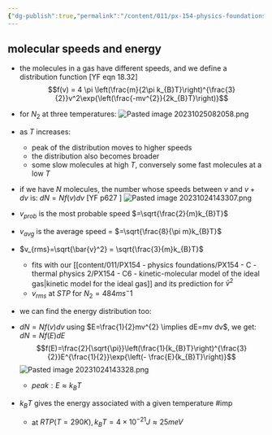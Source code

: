 ```yaml
---
{"dg-publish":true,"permalink":"/content/011/px-154-physics-foundations/px-154-c-thermal-physics-2/px-154-c7-maxwell-boltzmann-distribution/","created":"2024-11-25T10:50:32.000+00:00","updated":"2024-11-26T19:50:18.303+00:00"}
---
```


## molecular speeds and energy
 - the molecules in a gas  have different speeds, and we define a distribution function [YF eqn 18.32] 
 $$f(v) = 4 \pi \left(\frac{m}{2\pi k_{B}T}\right)^{\frac{3}{2}}v^2\exp{\left(\frac{-mv^{2}}{2k_{B}T}\right)}$$
 - for $N_2$ at three temperatures:
 ![Pasted image 20231025082058.png](/img/user/pics/Pasted%20image%2020231025082058.png)
 - as $T$ increases:
	 - peak of the distribution moves to higher speeds
	 - the distribution also becomes broader
	 - some slow molecules at high $T$, conversely some fast molecules at a low $T$
- if we have $N$ molecules, the number whose speeds between $v$ and $v+dv$ is: $dN=Nf(v)dv$    [YF p627 ] 
 ![Pasted image 20231024143307.png](/img/user/pics/Pasted%20image%2020231024143307.png)

- $v_{prob}$ is the most probable speed $=\sqrt{\frac{2}{m}k_{B}T}$
- $v_{avg}$ is the average speed = $=\sqrt{\frac{8}{\pi m}k_{B}T}$
- $v_{rms}=\sqrt{\bar{v}^2} = \sqrt{\frac{3}{m}k_{B}T}$  
	- fits with our [[content/011/PX154 - physics foundations/PX154 - C - thermal physics 2/PX154 - C6 - kinetic-molecular model of the ideal gas\|kinetic model for the ideal gas]] and its prediction for $\bar{v}^2$
	- $v_{rms}$ at $STP$ for $N_{2} = 484 ms^-1$
- we can find the energy distribution too: 
- $dN = Nf(v)dv$ using $E=\frac{1}{2}mv^{2} \implies dE=mv dv$, we get: $dN=Nf(E)dE$ 
$$f(E)=\frac{2}{\sqrt{\pi}}\left(\frac{1}{k_{B}T}\right)^{\frac{3}{2}}E^{\frac{1}{2}}\exp{\left(- \frac{E}{k_{B}T}\right)}$$
 ![Pasted image 20231024143328.png](/img/user/pics/Pasted%20image%2020231024143328.png)
	- $peak: E \approx k_{B}T$
- $k_BT$ gives the energy associated with a given temperature #imp 
	- at $RTP (T=290K), k_BT=4\times 10^{-21}J\approx25meV$
